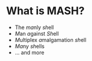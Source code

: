 # What is MASH?

- The *ma*nly *sh*ell
- *M*an *a*gainst *Sh*ell
- *M*ultiplex *a*malgamation *sh*ell
- *Ma*ny *sh*ells
- ... and more
